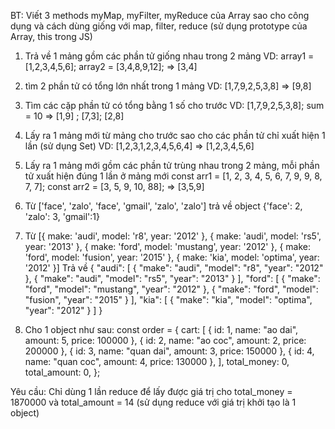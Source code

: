 BT: Viết 3 methods myMap, myFilter, myReduce của Array sao cho công dụng và cách dùng giống với map, filter, reduce (sử dụng prototype của Array, this trong JS)

1. Trả về 1 mảng gồm các phần tử giống nhau trong 2 mảng
VD: array1 = [1,2,3,4,5,6];
    array2 = [3,4,8,9,12];
    => [3,4]
2. tìm 2 phần tử có tổng lớn nhất trong 1 mảng
VD: [1,7,9,2,5,3,8] => [9,8]
3. Tìm các cặp phần tử có tổng bằng 1 số cho trước
VD: [1,7,9,2,5,3,8]; sum = 10   => [1,9] ; [7,3]; [2,8]
4. Lấy ra 1 mảng mới từ mảng cho trước sao cho các phần tử chỉ xuất hiện 1 lần (sử dụng Set)
VD: [1,2,3,1,2,3,4,5,6,4] => [1,2,3,4,5,6]
5. Lấy ra 1 mảng mới gồm các phần tử trùng nhau trong 2 mảng, mỗi phần tử xuất hiện đúng 1 lần ở mảng mới
const arr1 = [1, 2, 3, 4, 5, 6, 7, 9, 9, 8, 7, 7];
const arr2 = [3, 5, 9, 10, 88];
=> [3,5,9]
6. Từ ['face', 'zalo', 'face', 'gmail', 'zalo', 'zalo'] trả về object {'face': 2, 'zalo': 3, 'gmail':1}
7. Từ [{ make: 'audi', model: 'r8', year: '2012' }, { make: 'audi', model: 'rs5', year: '2013' }, { make: 'ford', model: 'mustang', year: '2012' }, { make: 'ford', model: 'fusion', year: '2015' }, { make: 'kia', model: 'optima', year: '2012' }]
Trả về {
  "audi": [
    {
      "make": "audi",
      "model": "r8",
      "year": "2012"
    },
    {
      "make": "audi",
      "model": "rs5",
      "year": "2013"
    }
  ],
  "ford": [
    {
      "make": "ford",
      "model": "mustang",
      "year": "2012"
    },
    {
      "make": "ford",
      "model": "fusion",
      "year": "2015"
    }
  ],
  "kia": [
    {
      "make": "kia",
      "model": "optima",
      "year": "2012"
    }
  ]
}


8. Cho 1 object như sau: const order = {
  cart: [
    { id: 1, name: "ao dai", amount: 5, price: 100000 },
    { id: 2, name: "ao coc", amount: 2, price: 200000 },
    { id: 3, name: "quan dai", amount: 3, price: 150000 },
    { id: 4, name: "quan coc", amount: 4, price: 130000 },
  ],
  total_money: 0,
  total_amount: 0,
};

Yêu cầu: Chỉ dùng 1 lần reduce để lấy được giá trị cho total_money = 1870000  và total_amount = 14 (sử dụng reduce với giá trị khởi tạo là 1 object)